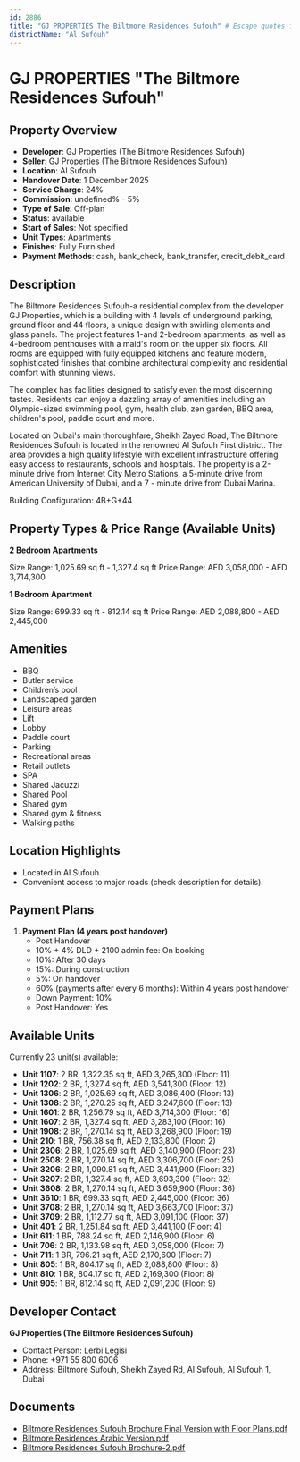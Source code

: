 ```yaml
---
id: 2886
title: "GJ PROPERTIES The Biltmore Residences Sufouh" # Escape quotes for YAML string
districtName: "Al Sufouh"
---
```


# GJ PROPERTIES "The Biltmore Residences Sufouh"

## Property Overview
- **Developer**: GJ Properties (The Biltmore Residences Sufouh)
- **Seller**: GJ Properties (The Biltmore Residences Sufouh)
- **Location**: Al Sufouh
- **Handover Date**: 1 December 2025
- **Service Charge**: 24%
- **Commission**: undefined% - 5%
- **Type of Sale**: Off-plan
- **Status**: available
- **Start of Sales**: Not specified
- **Unit Types**: Apartments
- **Finishes**: Fully Furnished
- **Payment Methods**: cash, bank_check, bank_transfer, credit_debit_card

## Description
The Biltmore Residences Sufouh-a residential complex from the developer GJ Properties, which is a building with 4 levels of underground parking, ground floor and 44 floors, a unique design with swirling elements and glass panels. The project features 1-and 2-bedroom apartments, as well as 4-bedroom penthouses with a maid's room on the upper six floors. All rooms are equipped with fully equipped kitchens and feature modern, sophisticated finishes that combine architectural complexity and residential comfort with stunning views.

The complex has facilities designed to satisfy even the most discerning tastes. Residents can enjoy a dazzling array of amenities including an Olympic-sized swimming pool, gym, health club, zen garden, BBQ area, children's pool, paddle court and more.

Located on Dubai's main thoroughfare, Sheikh Zayed Road, The Biltmore Residences Sufouh is located in the renowned Al Sufouh First district. The area provides a high quality lifestyle with excellent infrastructure offering easy access to restaurants, schools and hospitals. The property is a 2-minute drive from Internet City Metro Stations, a 5-minute drive from American University of Dubai, and a 7 - minute drive from Dubai Marina.

Building Configuration: 4B+G+44

## Property Types & Price Range (Available Units)
**2 Bedroom Apartments**

Size Range: 1,025.69 sq ft - 1,327.4 sq ft
Price Range: AED 3,058,000 - AED 3,714,300

**1 Bedroom Apartment**

Size Range: 699.33 sq ft - 812.14 sq ft
Price Range: AED 2,088,800 - AED 2,445,000

## Amenities
- BBQ
- Butler service
- Children’s pool
- Landscaped garden
- Leisure areas
- Lift
- Lobby
- Paddle court
- Parking
- Recreational areas
- Retail outlets
- SPA
- Shared Jacuzzi
- Shared Pool
- Shared gym
- Shared gym & fitness
- Walking paths

## Location Highlights
- Located in Al Sufouh.
- Convenient access to major roads (check description for details).

## Payment Plans
1. **Payment Plan (4 years post handover)**
   - Post Handover
   - 10% + 4% DLD + 2100 admin fee: On booking
   - 10%: After 30 days
   - 15%: During construction
   - 5%: On handover
   - 60% (payments after every 6 months): Within 4 years post handover
   - Down Payment: 10%
   - Post Handover: Yes

## Available Units
Currently 23 unit(s) available:
- **Unit 1107**: 2 BR, 1,322.35 sq ft, AED 3,265,300 (Floor: 11)
- **Unit 1202**: 2 BR, 1,327.4 sq ft, AED 3,541,300 (Floor: 12)
- **Unit 1306**: 2 BR, 1,025.69 sq ft, AED 3,086,400 (Floor: 13)
- **Unit 1308**: 2 BR, 1,270.25 sq ft, AED 3,247,600 (Floor: 13)
- **Unit 1601**: 2 BR, 1,256.79 sq ft, AED 3,714,300 (Floor: 16)
- **Unit 1607**: 2 BR, 1,327.4 sq ft, AED 3,283,100 (Floor: 16)
- **Unit 1908**: 2 BR, 1,270.14 sq ft, AED 3,268,900 (Floor: 19)
- **Unit 210**: 1 BR, 756.38 sq ft, AED 2,133,800 (Floor: 2)
- **Unit 2306**: 2 BR, 1,025.69 sq ft, AED 3,140,900 (Floor: 23)
- **Unit 2508**: 2 BR, 1,270.14 sq ft, AED 3,306,700 (Floor: 25)
- **Unit 3206**: 2 BR, 1,090.81 sq ft, AED 3,441,900 (Floor: 32)
- **Unit 3207**: 2 BR, 1,327.4 sq ft, AED 3,693,300 (Floor: 32)
- **Unit 3608**: 2 BR, 1,270.14 sq ft, AED 3,659,900 (Floor: 36)
- **Unit 3610**: 1 BR, 699.33 sq ft, AED 2,445,000 (Floor: 36)
- **Unit 3708**: 2 BR, 1,270.14 sq ft, AED 3,663,700 (Floor: 37)
- **Unit 3709**: 2 BR, 1,112.77 sq ft, AED 3,091,100 (Floor: 37)
- **Unit 401**: 2 BR, 1,251.84 sq ft, AED 3,441,100 (Floor: 4)
- **Unit 611**: 1 BR, 788.24 sq ft, AED 2,146,900 (Floor: 6)
- **Unit 706**: 2 BR, 1,133.98 sq ft, AED 3,058,000 (Floor: 7)
- **Unit 711**: 1 BR, 796.21 sq ft, AED 2,170,600 (Floor: 7)
- **Unit 805**: 1 BR, 804.17 sq ft, AED 2,088,800 (Floor: 8)
- **Unit 810**: 1 BR, 804.17 sq ft, AED 2,169,300 (Floor: 8)
- **Unit 905**: 1 BR, 812.14 sq ft, AED 2,091,200 (Floor: 9)

## Developer Contact
**GJ Properties (The Biltmore Residences Sufouh)**
- Contact Person: Lerbi Legisi
- Phone: +971 55 800 6006
- Address: Biltmore Sufouh, Sheikh Zayed Rd, Al Sufouh, Al Sufouh 1, Dubai

## Documents
- [Biltmore Residences Sufouh Brochure Final Version with Floor Plans.pdf](https://cdn.geniemap.net/2024/08/26/pwcN2iOvXrAnI1vFwvQVhrKshNveKCVuRsMhMTpB.pdf)
- [Biltmore Residences Arabic Version.pdf](https://cdn.geniemap.net/2024/09/17/JYBxrYMF9M5V4TB9ujINl2S2dM9OcozBmDGObvxK.pdf)
- [Biltmore Residences Sufouh Brochure-2.pdf](https://cdn.geniemap.net/2025/02/05/nh7JKQS6BRlHPqyOe6mkUQataSVzbrmNCjNzxLfw.pdf)
